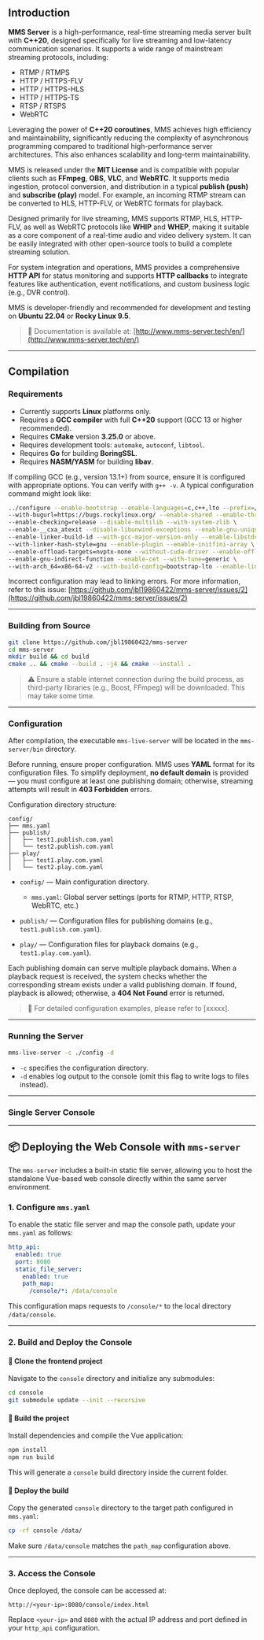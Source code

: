 ## Introduction

**MMS Server** is a high-performance, real-time streaming media server built with **C++20**, designed specifically for live streaming and low-latency communication scenarios. It supports a wide range of mainstream streaming protocols, including:

* RTMP / RTMPS
* HTTP / HTTPS-FLV
* HTTP / HTTPS-HLS
* HTTP / HTTPS-TS
* RTSP / RTSPS
* WebRTC

Leveraging the power of **C++20 coroutines**, MMS achieves high efficiency and maintainability, significantly reducing the complexity of asynchronous programming compared to traditional high-performance server architectures. This also enhances scalability and long-term maintainability.

MMS is released under the **MIT License** and is compatible with popular clients such as **FFmpeg**, **OBS**, **VLC**, and **WebRTC**. It supports media ingestion, protocol conversion, and distribution in a typical **publish (push)** and **subscribe (play)** model. For example, an incoming RTMP stream can be converted to HLS, HTTP-FLV, or WebRTC formats for playback.

Designed primarily for live streaming, MMS supports RTMP, HLS, HTTP-FLV, as well as WebRTC protocols like **WHIP** and **WHEP**, making it suitable as a core component of a real-time audio and video delivery system. It can be easily integrated with other open-source tools to build a complete streaming solution.

For system integration and operations, MMS provides a comprehensive **HTTP API** for status monitoring and supports **HTTP callbacks** to integrate features like authentication, event notifications, and custom business logic (e.g., DVR control).

MMS is developer-friendly and recommended for development and testing on **Ubuntu 22.04** or **Rocky Linux 9.5**.

> 📘 Documentation is available at: [http://www.mms-server.tech/en/](http://www.mms-server.tech/en/)

---

## Compilation

### Requirements

* Currently supports **Linux** platforms only.
* Requires a **GCC compiler** with full **C++20** support (GCC 13 or higher recommended).
* Requires **CMake** version **3.25.0** or above.
* Requires development tools: `automake`, `autoconf`, `libtool`.
* Requires **Go** for building **BoringSSL**.
* Requires **NASM/YASM** for building **libav**.

If compiling GCC (e.g., version 13.1+) from source, ensure it is configured with appropriate options. You can verify with `g++ -v`. A typical configuration command might look like:

```bash
../configure --enable-bootstrap --enable-languages=c,c++,lto --prefix=/root/gcc-13.1 \
--with-bugurl=https://bugs.rockylinux.org/ --enable-shared --enable-threads=posix \
--enable-checking=release --disable-multilib --with-system-zlib \
--enable-__cxa_atexit --disable-libunwind-exceptions --enable-gnu-unique-object \
--enable-linker-build-id --with-gcc-major-version-only --enable-libstdcxx-backtrace \
--with-linker-hash-style=gnu --enable-plugin --enable-initfini-array \
--enable-offload-targets=nvptx-none --without-cuda-driver --enable-offload-defaulted \
--enable-gnu-indirect-function --enable-cet --with-tune=generic \
--with-arch_64=x86-64-v2 --with-build-config=bootstrap-lto --enable-link-serialization=1
```

Incorrect configuration may lead to linking errors. For more information, refer to this issue:
[https://github.com/jbl19860422/mms-server/issues/2](https://github.com/jbl19860422/mms-server/issues/2)

---

### Building from Source

```bash
git clone https://github.com/jbl19860422/mms-server
cd mms-server
mkdir build && cd build
cmake .. && cmake --build . -j4 && cmake --install .
```

> ⚠️ Ensure a stable internet connection during the build process, as third-party libraries (e.g., Boost, FFmpeg) will be downloaded. This may take some time.

---

### Configuration

After compilation, the executable `mms-live-server` will be located in the `mms-server/bin` directory.

Before running, ensure proper configuration. MMS uses **YAML** format for its configuration files. To simplify deployment, **no default domain** is provided — you must configure at least one publishing domain; otherwise, streaming attempts will result in **403 Forbidden** errors.

Configuration directory structure:

```
config/
├── mms.yaml
├── publish/
│   ├── test1.publish.com.yaml
│   └── test2.publish.com.yaml
├── play/
│   ├── test1.play.com.yaml
│   └── test2.play.com.yaml
```

* `config/` — Main configuration directory.

  * `mms.yaml`: Global server settings (ports for RTMP, HTTP, RTSP, WebRTC, etc.)
* `publish/` — Configuration files for publishing domains (e.g., `test1.publish.com.yaml`).
* `play/` — Configuration files for playback domains (e.g., `test1.play.com.yaml`).

Each publishing domain can serve multiple playback domains. When a playback request is received, the system checks whether the corresponding stream exists under a valid publishing domain. If found, playback is allowed; otherwise, a **404 Not Found** error is returned.

> 📘 For detailed configuration examples, please refer to \[xxxxx].

---

### Running the Server

```bash
mms-live-server -c ./config -d
```

* `-c` specifies the configuration directory.
* `-d` enables log output to the console (omit this flag to write logs to files instead).

---

### Single Server Console

---

## 📦 Deploying the Web Console with `mms-server`

The `mms-server` includes a built-in static file server, allowing you to host the standalone Vue-based web console directly within the same server environment.

### 1. Configure `mms.yaml`

To enable the static file server and map the console path, update your `mms.yaml` as follows:

```yaml
http_api:
  enabled: true
  port: 8080
  static_file_server:
    enabled: true
    path_map:
      /console/*: /data/console
```

This configuration maps requests to `/console/*` to the local directory `/data/console`.

---

### 2. Build and Deploy the Console

#### 🔹 Clone the frontend project

Navigate to the `console` directory and initialize any submodules:

```bash
cd console
git submodule update --init --recursive
```

#### 🔹 Build the project

Install dependencies and compile the Vue application:

```bash
npm install
npm run build
```

This will generate a `console` build directory inside the current folder.

#### 🔹 Deploy the build

Copy the generated `console` directory to the target path configured in `mms.yaml`:

```bash
cp -rf console /data/
```

Make sure `/data/console` matches the `path_map` configuration above.

---

### 3. Access the Console

Once deployed, the console can be accessed at:

```
http://<your-ip>:8080/console/index.html
```

Replace `<your-ip>` and `8080` with the actual IP address and port defined in your `http_api` configuration.




